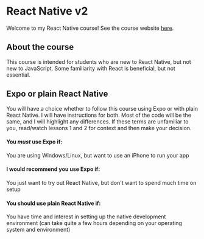 # React Native v2

Welcome to my React Native course! See the course website [here](https://kadikraman.github.io/react-native-v2/).

## About the course

This course is intended for students who are new to React Native, but not new to JavaScript. Some familiarity with React is beneficial, but not essential.

## Expo or plain React Native

You will have a choice whether to follow this course using Expo or with plain React Native. I will have instructions for both. Most of the code will be the same, and I will highlight any differences. If these terms are unfamiliar to you, read/watch lessons 1 and 2 for context and then make your decision.

#### You _must_ use Expo if:

You are using Windows/Linux, but want to use an iPhone to run your app

#### I would recommend you use Expo if:

You just want to try out React Native, but don't want to spend much time on setup

#### You should use plain React Native if:

You have time and interest in setting up the native development environment (can take quite a few hours depending on your operating system and environment)
